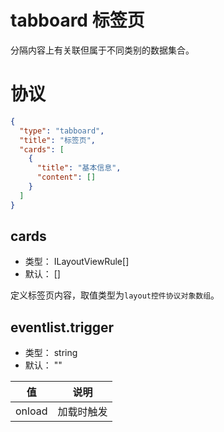 # tabboard 标签页
分隔内容上有关联但属于不同类别的数据集合。

# 协议
```json
{
  "type": "tabboard",
  "title": "标签页",
  "cards": [
    {
      "title": "基本信息",
      "content": []
    }
  ]
}
```

## cards
+ 类型： ILayoutViewRule[]
+ 默认： []

定义标签页内容，取值类型为`layout控件协议对象数组`。

## eventlist.trigger
+ 类型： string
+ 默认： ""

| 值 | 说明 |
| ---- | ---- |
| onload | 加载时触发 |
